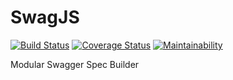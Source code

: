 # SwagJS
[![Build Status](https://travis-ci.org/vitorsalgado/swagjs.svg?branch=master)](https://travis-ci.org/vitorsalgado/swagjs) 
[![Coverage Status](https://coveralls.io/repos/github/vitorsalgado/swagjs/badge.svg?branch=master)](https://coveralls.io/github/vitorsalgado/swagjs?branch=master) 
[![Maintainability](https://api.codeclimate.com/v1/badges/8132957f371a0573f384/maintainability)](https://codeclimate.com/github/vitorsalgado/swagjs/maintainability)  

Modular Swagger Spec Builder 
